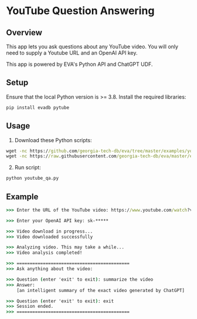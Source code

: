 # YouTube Question Answering

## Overview
This app lets you ask questions about any YouTube video. You will only need to supply a Youtube URL and an OpenAI API key.

This app is powered by EVA's Python API and ChatGPT UDF.

## Setup
Ensure that the local Python version is >= 3.8. Install the required libraries:

```bat
pip install evadb pytube
```

## Usage
1. Download these Python scripts: 

```bat
wget -nc https://github.com/georgia-tech-db/eva/tree/master/examples/youtube_qa/youtube_qa.py
wget -nc https://raw.githubusercontent.com/georgia-tech-db/eva/master/eva/udfs/chatgpt.py
``` 

2. Run script: 
```bat
python youtube_qa.py
```

## Example

```bat
>>> Enter the URL of the YouTube video: https://www.youtube.com/watch?v=******

>>> Enter your OpenAI API key: sk-*****

>>> Video download in progress...
>>> Video downloaded successfully

>>> Analyzing video. This may take a while...
>>> Video analysis completed!

>>> ===========================================
>>> Ask anything about the video:

>>> Question (enter 'exit' to exit): summarize the video
>>> Answer:
    [an intelligent summary of the exact video generated by ChatGPT]

>>> Question (enter 'exit' to exit): exit
>>> Session ended.
>>> ===========================================
